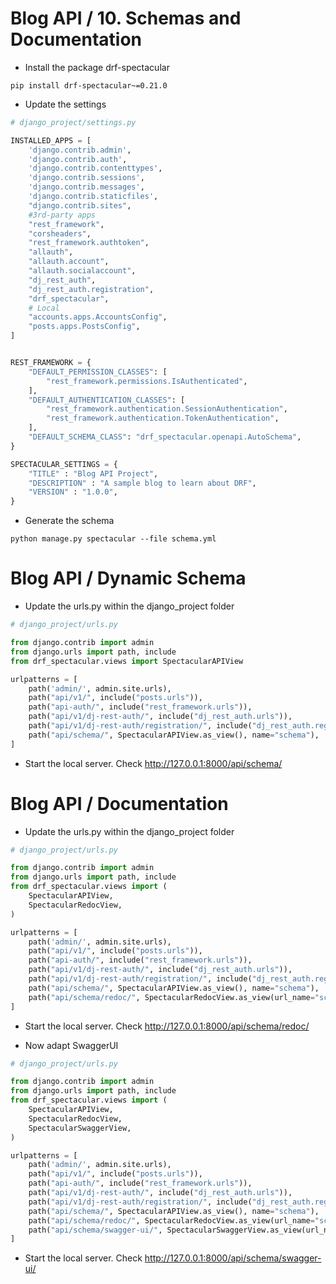 Blog API / 10. Schemas and Documentation
========================================================


* Install the package drf-spectacular
```shell
pip install drf-spectacular~=0.21.0 
```

* Update the settings
```python
# django_project/settings.py

INSTALLED_APPS = [
    'django.contrib.admin',
    'django.contrib.auth',
    'django.contrib.contenttypes',
    'django.contrib.sessions',
    'django.contrib.messages',
    'django.contrib.staticfiles',
    "django.contrib.sites",
    #3rd-party apps
    "rest_framework",
    "corsheaders",
    "rest_framework.authtoken",
    "allauth",
    "allauth.account",
    "allauth.socialaccount",
    "dj_rest_auth",
    "dj_rest_auth.registration",
    "drf_spectacular",
    # Local
    "accounts.apps.AccountsConfig",
    "posts.apps.PostsConfig",
]


REST_FRAMEWORK = {
    "DEFAULT_PERMISSION_CLASSES": [
        "rest_framework.permissions.IsAuthenticated",
    ],
    "DEFAULT_AUTHENTICATION_CLASSES": [
        "rest_framework.authentication.SessionAuthentication",
        "rest_framework.authentication.TokenAuthentication",
    ],
    "DEFAULT_SCHEMA_CLASS": "drf_spectacular.openapi.AutoSchema",
}

SPECTACULAR_SETTINGS = {
    "TITLE" : "Blog API Project",
    "DESCRIPTION" : "A sample blog to learn about DRF",
    "VERSION" : "1.0.0",
}

```

* Generate the schema
```shell
python manage.py spectacular --file schema.yml
```

Blog API / Dynamic Schema
========================================================

* Update the urls.py within the django_project folder

```python
# django_project/urls.py

from django.contrib import admin
from django.urls import path, include
from drf_spectacular.views import SpectacularAPIView

urlpatterns = [
    path('admin/', admin.site.urls),
    path("api/v1/", include("posts.urls")),
    path("api-auth/", include("rest_framework.urls")),
    path("api/v1/dj-rest-auth/", include("dj_rest_auth.urls")),
    path("api/v1/dj-rest-auth/registration/", include("dj_rest_auth.registration.urls")),
    path("api/schema/", SpectacularAPIView.as_view(), name="schema"),
]
```

* Start the local server. Check  http://127.0.0.1:8000/api/schema/

Blog API / Documentation
========================================================

* Update the urls.py within the django_project folder

```python
# django_project/urls.py

from django.contrib import admin
from django.urls import path, include
from drf_spectacular.views import (
    SpectacularAPIView,
    SpectacularRedocView,
)

urlpatterns = [
    path('admin/', admin.site.urls),
    path("api/v1/", include("posts.urls")),
    path("api-auth/", include("rest_framework.urls")),
    path("api/v1/dj-rest-auth/", include("dj_rest_auth.urls")),
    path("api/v1/dj-rest-auth/registration/", include("dj_rest_auth.registration.urls")),
    path("api/schema/", SpectacularAPIView.as_view(), name="schema"),
    path("api/schema/redoc/", SpectacularRedocView.as_view(url_name="schema"), name="redoc"),
]

```

* Start the local server. Check http://127.0.0.1:8000/api/schema/redoc/

* Now adapt SwaggerUI 
```python
# django_project/urls.py

from django.contrib import admin
from django.urls import path, include
from drf_spectacular.views import (
    SpectacularAPIView,
    SpectacularRedocView,
    SpectacularSwaggerView,
)

urlpatterns = [
    path('admin/', admin.site.urls),
    path("api/v1/", include("posts.urls")),
    path("api-auth/", include("rest_framework.urls")),
    path("api/v1/dj-rest-auth/", include("dj_rest_auth.urls")),
    path("api/v1/dj-rest-auth/registration/", include("dj_rest_auth.registration.urls")),
    path("api/schema/", SpectacularAPIView.as_view(), name="schema"),
    path("api/schema/redoc/", SpectacularRedocView.as_view(url_name="schema"), name="redoc"),
    path("api/schema/swagger-ui/", SpectacularSwaggerView.as_view(url_name="schema"), name="swagger-ui"),
]
```

* Start the local server. Check http://127.0.0.1:8000/api/schema/swagger-ui/